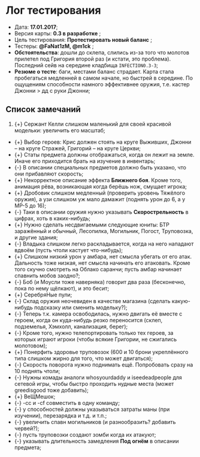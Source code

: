 # Лог тестирования

* Дата: **17.01.2017**;
* Версия карты: **0.3 в разработке** ;
* Цель тестирования: **Протестировать новый баланс** ;
* Тестеры: **@FaNat1zM, @m1ck** ;
* **Обстоятельства**: дошли до склепа, слились из-за того что молотов прилетел под Григория второй раз (и кстати, это проблема). Последний сейв на середине кладбища `INFECTION0.3-3`;
* **Резюме о тесте**: баги, местами баланс страдает. Карта стала пробегаться медленней в самом начале, но быстрей в середине. По ощущениям способности намного эффективнее оружия, т.е. кастер Джонни > дд с руки Джонни;

## Список замечаний

1. {+} Сержант Келли слишком маленький для своей красивой модельки: увеличить его масштаб;
* {+} Выбор героев: Крис должен стоять на круге Выживших, Джонни &ndash; на круге Стражей, Григорий &ndash; на круге Церкви;
* {+} Статы предмета должны отображаться, когда он лежит на земле. Иначе его приходится брать на изучение в инвентарь;
* {-} В описании специальных предметов должно быть указано, что они прибавляют скорость;
* {+} Некорректное описание эффекта **Ближнего боя**. Кроме того, анимация рёва, возникающая когда берёшь нож, смущает игрока;
* {+} Дробовик слишком медленный (проверить уровень Тяжёлого оружия), а узи слишком уж мало дамажит (поднять урон до 6, а у МР-5 до 16);
* {-} Таки в описании оружия нужно указывать **Скорострельность** в цифрах, хоть в каких-нибудь;
* {+} Нужно сделать несдвигаемыми следующие юниты: БТР заражённый и обычный, Лесопилка, Могильник, Погост, Труповозка, и другие здания;
* {-} Владыка слишком легко раскладывается, когда на него нападают вдвоём (пусть чтоли кастует что-нибудь);
* {+} Слишком низкий урон у амбара, нет смысла убегать от его атак. Дальность тоже низкая, нет смысла начинать его атаковать. Кроме того скучно смотреть на Облако саранчи; пусть амбар начинает спавнить мобов заодно?;
* {-} Боб (и Моусли тоже наверняка) говорит два раза (бесконечно, пока по нему щёлкают), и это бесит;
* {+} СеребряНые пули;
* {-} Склад оружия неочевиден в качестве магазина (сделать какую-нибудь подсказку или сменить модельку?);
* {-} Теперь т.к. камера освободилась, нужно двигать её вместе с героем, когда он куда-нибудь резко переносится (склеп, подземелья, Хэмхолл, канализация, берег);
* {-} Кроме того, нужно телепортировать только тех героев, за которых играют игроки (чтобы всякие Григории, не сжигались молотовом);
* {+} Понерфить здоровье труповозок (600 и 10 брони укреплённого типа слишком жирно для того, что может двигаться);
* {-} Скорость поворота нужно поднимать ещё. Попробовать сразу на 10 поднять чтоли;
* {-} Нужны комады аналоги whosyourdaddy и iseedeadpeople для сетевой игры, чтобы быстро проходить нудные места (может greedisgood тоже добавить);
* {+} ВеЩМешок;
* {-} -сс и -cf совместить в одну команду;
* {-} у способностей должны указываться затраты маны (при изучении), перезарядка и т.д. и т.п.;
* {-} увеличить спавн могильников (и разнообразить? добавить червей?);
* {-} пусть труповозки создают зомби когда их атакуют;
* {-} указывать длительность замедления **Под огнём** в описании предмета;
